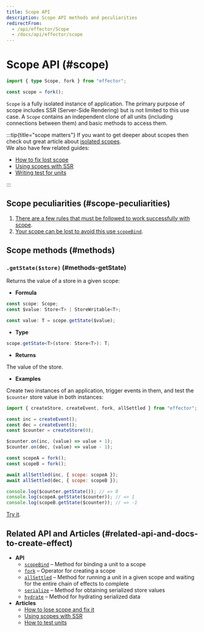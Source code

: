 ```yaml
---
title: Scope API
description: Scope API methods and peculiarities
redirectFrom:
  - /api/effector/Scope
  - /docs/api/effector/scope
---
```


# Scope API (#scope)

```ts
import { type Scope, fork } from "effector";

const scope = fork();
```

`Scope` is a fully isolated instance of application.
The primary purpose of scope includes SSR (Server-Side Rendering) but is not limited to this use case. A `Scope` contains an independent clone of all units (including connections between them) and basic methods to access them.

:::tip{title="scope matters"}
If you want to get deeper about scopes then check out great article about [isolated scopes](/en/advanced/work-with-scope).<br/>
We also have few related guides:

- [How to fix lost scope](/en/guides/scope-loss)
- [Using scopes with SSR](/en/guides/server-side-rendering)
- [Writing test for units](/en/guides/testing)

:::

## Scope peculiarities (#scope-peculiarities)

1. [There are a few rules that must be followed to work successfully with scope](/en/advanced/work-with-scope#scope-rules).
2. [Your scope can be lost to avoid this use `scopeBind`](/en/guides/scope-loss).

## Scope methods (#methods)

### `.getState($store)` (#methods-getState)

Returns the value of a store in a given scope:

- **Formula**

```ts
const scope: Scope;
const $value: Store<T> | StoreWritable<T>;

const value: T = scope.getState($value);
```

- **Type**

```ts
scope.getState<T>(store: Store<T>): T;
```

- **Returns**

The value of the store.

- **Examples**

Create two instances of an application, trigger events in them, and test the `$counter` store value in both instances:

```js
import { createStore, createEvent, fork, allSettled } from "effector";

const inc = createEvent();
const dec = createEvent();
const $counter = createStore(0);

$counter.on(inc, (value) => value + 1);
$counter.on(dec, (value) => value - 1);

const scopeA = fork();
const scopeB = fork();

await allSettled(inc, { scope: scopeA });
await allSettled(dec, { scope: scopeB });

console.log($counter.getState()); // => 0
console.log(scopeA.getState($counter)); // => 1
console.log(scopeB.getState($counter)); // => -1
```

[Try it](https://share.effector.dev/0grlV3bA).

## Related API and Articles (#related-api-and-docs-to-create-effect)

- **API**
  - [`scopeBind`](/en/api/effector/scopeBind) – Method for binding a unit to a scope
  - [`fork`](/en/api/effector/fork) – Operator for creating a scope
  - [`allSettled`](/en/api/effector/allSettled) – Method for running a unit in a given scope and waiting for the entire chain of effects to complete
  - [`serialize`](/en/api/effector/serialize) – Method for obtaining serialized store values
  - [`hydrate`](/en/api/effector/hydrate) – Method for hydrating serialized data
- **Articles**
  - [How to lose scope and fix it](/en/guides/scope-loss)
  - [Using scopes with SSR](/en/guides/server-side-rendering)
  - [How to test units](/en/guides/testing)

